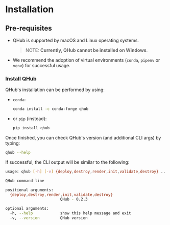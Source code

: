 # Installation
## Pre-requisites
* QHub is supported by macOS and Linux operating systems.
  > NOTE: **Currently, QHub cannot be installed on Windows**.
* We recommend the adoption of virtual environments (`conda`, `pipenv` or `venv`) for successful usage. 

### Install QHub
QHub's installation can be performed by using:
* `conda`:
  ```bash
  conda install -c conda-forge qhub
  ```
  
* or `pip` (instead):
    ```bash
    pip install qhub
    ```  
Once finished, you can check QHub's version (and additional CLI args) by typing:
```bash
qhub --help
```
If successful, the CLI output will be similar to the following:
```bash
usage: qhub [-h] [-v] {deploy,destroy,render,init,validate,destroy} ...

QHub command line

positional arguments:
  {deploy,destroy,render,init,validate,destroy}
                        QHub - 0.2.3

optional arguments:
  -h, --help            show this help message and exit
  -v, --version         QHub version
```
